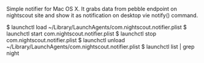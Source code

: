 Simple notifier for Mac OS X. It grabs data from pebble endpoint on nightscout site and show it as notification on desktop vie notify() command.


$ launchctl load ~/Library/LaunchAgents/com.nightscout.notifier.plist 
$ launchctl start com.nightscout.notifier.plist 
$ launchctl stop com.nightscout.notifier.plist 
$ launchctl unload ~/Library/LaunchAgents/com.nightscout.notifier.plist 
$ launchctl list | grep night


